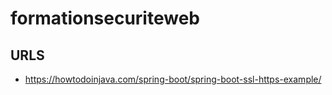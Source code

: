 # formationsecuriteweb

## URLS
- https://howtodoinjava.com/spring-boot/spring-boot-ssl-https-example/